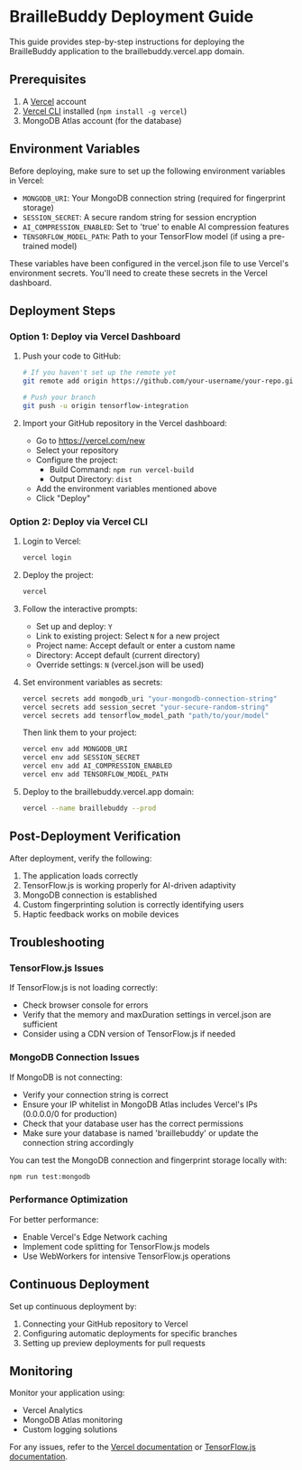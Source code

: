 # BrailleBuddy Deployment Guide

This guide provides step-by-step instructions for deploying the BrailleBuddy application to the braillebuddy.vercel.app domain.

## Prerequisites

1. A [Vercel](https://vercel.com) account
2. [Vercel CLI](https://vercel.com/docs/cli) installed (`npm install -g vercel`)
3. MongoDB Atlas account (for the database)

## Environment Variables

Before deploying, make sure to set up the following environment variables in Vercel:

- `MONGODB_URI`: Your MongoDB connection string (required for fingerprint storage)
- `SESSION_SECRET`: A secure random string for session encryption
- `AI_COMPRESSION_ENABLED`: Set to 'true' to enable AI compression features
- `TENSORFLOW_MODEL_PATH`: Path to your TensorFlow model (if using a pre-trained model)

These variables have been configured in the vercel.json file to use Vercel's environment secrets. You'll need to create these secrets in the Vercel dashboard.

## Deployment Steps

### Option 1: Deploy via Vercel Dashboard

1. Push your code to GitHub:
   ```bash
   # If you haven't set up the remote yet
   git remote add origin https://github.com/your-username/your-repo.git
   
   # Push your branch
   git push -u origin tensorflow-integration
   ```

2. Import your GitHub repository in the Vercel dashboard:
   - Go to https://vercel.com/new
   - Select your repository
   - Configure the project:
     - Build Command: `npm run vercel-build`
     - Output Directory: `dist`
   - Add the environment variables mentioned above
   - Click "Deploy"

### Option 2: Deploy via Vercel CLI

1. Login to Vercel:
   ```bash
   vercel login
   ```

2. Deploy the project:
   ```bash
   vercel
   ```

3. Follow the interactive prompts:
   - Set up and deploy: `Y`
   - Link to existing project: Select `N` for a new project
   - Project name: Accept default or enter a custom name
   - Directory: Accept default (current directory)
   - Override settings: `N` (vercel.json will be used)

4. Set environment variables as secrets:
   ```bash
   vercel secrets add mongodb_uri "your-mongodb-connection-string"
   vercel secrets add session_secret "your-secure-random-string"
   vercel secrets add tensorflow_model_path "path/to/your/model"
   ```
   
   Then link them to your project:
   ```bash
   vercel env add MONGODB_URI
   vercel env add SESSION_SECRET
   vercel env add AI_COMPRESSION_ENABLED
   vercel env add TENSORFLOW_MODEL_PATH
   ```

5. Deploy to the braillebuddy.vercel.app domain:
   ```bash
   vercel --name braillebuddy --prod
   ```

## Post-Deployment Verification

After deployment, verify the following:

1. The application loads correctly
2. TensorFlow.js is working properly for AI-driven adaptivity
3. MongoDB connection is established
4. Custom fingerprinting solution is correctly identifying users
5. Haptic feedback works on mobile devices

## Troubleshooting

### TensorFlow.js Issues

If TensorFlow.js is not loading correctly:
- Check browser console for errors
- Verify that the memory and maxDuration settings in vercel.json are sufficient
- Consider using a CDN version of TensorFlow.js if needed

### MongoDB Connection Issues

If MongoDB is not connecting:
- Verify your connection string is correct
- Ensure your IP whitelist in MongoDB Atlas includes Vercel's IPs (0.0.0.0/0 for production)
- Check that your database user has the correct permissions
- Make sure your database is named 'braillebuddy' or update the connection string accordingly

You can test the MongoDB connection and fingerprint storage locally with:
```bash
npm run test:mongodb
```

### Performance Optimization

For better performance:
- Enable Vercel's Edge Network caching
- Implement code splitting for TensorFlow.js models
- Use WebWorkers for intensive TensorFlow.js operations

## Continuous Deployment

Set up continuous deployment by:
1. Connecting your GitHub repository to Vercel
2. Configuring automatic deployments for specific branches
3. Setting up preview deployments for pull requests

## Monitoring

Monitor your application using:
- Vercel Analytics
- MongoDB Atlas monitoring
- Custom logging solutions

For any issues, refer to the [Vercel documentation](https://vercel.com/docs) or [TensorFlow.js documentation](https://www.tensorflow.org/js).
